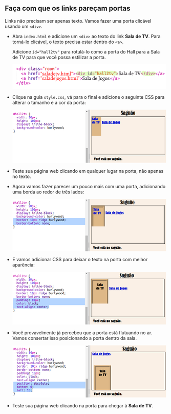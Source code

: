 ## Faça com que os links pareçam portas

Links não precisam ser apenas texto. Vamos fazer uma porta clicável usando um `<div>`.

+ Abra `index.html` e adicione um `<div>` ao texto do link **Sala de TV**. Para torná-lo clicável, o texto precisa estar dentro do `<a>`.
    
    Adicione `id="hall2tv"` para rotulá-lo como a porta do Hall para a Sala de TV para que você possa estilizar a porta.
    
    ![captura de tela](images/rooms-tvroom-div.png)

+ Clique na guia `style.css`, vá para o final e adicione o seguinte CSS para alterar o tamanho e a cor da porta:
    
    ![captura de tela](images/rooms-door-css1.png)

+ Teste sua página web clicando em qualquer lugar na porta, não apenas no texto.

+ Agora vamos fazer parecer um pouco mais com uma porta, adicionando uma borda ao redor de três lados:
    
    ![screenshot](images/rooms-door-css2.png)

+ E vamos adicionar CSS para deixar o texto na porta com melhor aparência:
    
    ![captura](images/rooms-door-css3.png)

+ Você provavelmente já percebeu que a porta está flutuando no ar. Vamos consertar isso posicionando a porta dentro da sala.
    
    ![screenshot](images/rooms-door-position.png)

+ Teste sua página web clicando na porta para chegar à **Sala de TV**.